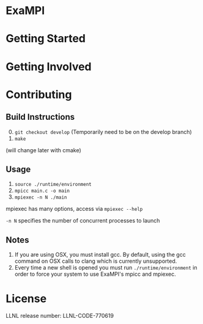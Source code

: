 # ExaMPI

# Getting Started

# Getting Involved

# Contributing

## Build Instructions
0. `git checkout develop` (Temporarily need to be on the develop branch)
1. `make`

(will change later with cmake)

## Usage
1. `source ./runtime/environment`
2. `mpicc main.c -o main`
3. `mpiexec -n N ./main`


mpiexec has many options, access via `mpiexec --help`

`-n N` specifies the number of concurrent processes to launch

## Notes
1. If you are using OSX, you must install gcc. By default, using the gcc command on OSX calls to clang which is currently unsupported.
2. Every time a new shell is opened you must run `./runtime/environment` in order to force your system to use ExaMPI's mpicc and mpiexec.

# License
LLNL release number: LLNL-CODE-770619

